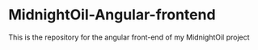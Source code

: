 # MidnightOil-Angular-frontend
This is the repository for the angular front-end of my MidnightOil project
